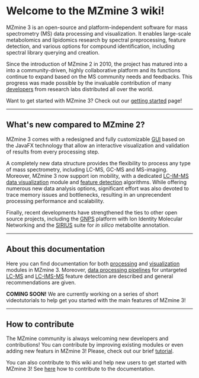 # **Welcome to the MZmine 3 wiki!**
MZmine 3 is an open-source and platform-independent software for mass spectrometry (MS) data processing and visualization. It enables large-scale metabolomics and lipidomics research by spectral preprocessing, feature detection, and various options for compound identification, including spectral library querying and creation.

Since the introduction of MZmine 2 in 2010, the project has matured into a into a community-driven, highly collaborative platform and its functions continue to expand based on the MS community needs and feedbacks. This progress was made possible by the invaluable contribution of many [developers](https://github.com/mzmine/mzmine3/graphs/contributors) from research labs distributed all over the world.

Want to get started with MZmine 3? Check out our [getting started](getting_started.md) page!
 
---
## **What's new compared to MZmine 2?**
MZmine 3 comes with a redesigned and fully customizable [GUI](Main-window-overview.md) based on the JavaFX technology that allow an interactive visualization and validation of results from every processing step.

A completely new data structure provides the flexibility to process any type of mass spectrometry, including LC-MS, GC-MS and MS-imaging. Moreover, MZmine 3 now support ion mobility, with a dedicated [LC-IM-MS data visualization](visualization_modules/ims_raw_data_overview/IM-data-visualisation.md) module and [feature detection](module_docs/workflows/imsworkflow/Ion-mobility-data-processing-workflow.md) algorithms. While offering numerous new data analysis options, significant effort was also devoted to trace memory issues and bottlenecks, resulting in an unprecendent processing performance and scalability.

Finally, recent developments have strengthened the ties to other open source projects, including the [GNPS](https://gnps.ucsd.edu/ProteoSAFe/static/gnps-splash.jsp) platform with Ion Identity Molecular Networking and the [SIRIUS](https://bio.informatik.uni-jena.de/software/sirius/) suite for _in silico_ metabolite annotation.


---
## **About this documentation**
Here you can find documentation for both [processing](module_docs) and [visualization](visualization_modules) modules in MZmine 3. Moreover, [data processing pipelines](workflows) for untargeted [LC-MS](workflows/lcmsworkflow/lcms-workflow.md) and [LC-IMS-MS](workflows/imsworkflow/Ion-mobility-data-processing-workflow.md) feature detection are described and general recommendations are given.

**COMING SOON!** We are currently working on a series of short videotutorials to help get you started with the main features of MZmine 3!

---
## **How to contribute**
The MZmine community is always welcoming new developers and contributions! You can contribute by improving existing modules or even adding new featurs in MZmine 3! Please, check out our brief [tutorial](http://mzmine.github.io/development.html).

You can also contribute to this wiki and help new users to get started with MZmine 3! See [here](Contribute.md) how to contribute to the documentation.
